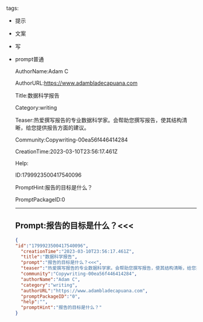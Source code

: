   tags: 
- 提示
- 文案
- 写
- prompt普通

  AuthorName:Adam C

  AuthorURL:https://www.adambladecapuana.com

  Title:数据科学报告

  Category:writing

  Teaser:热爱撰写报告的专业数据科学家。会帮助您撰写报告，使其结构清晰，给您提供报告方面的建议。

  Community:Copywriting-00ea56f446414284

  CreationTime:2023-03-10T23:56:17.461Z

  Help:

  ID:1799923500417540096

  PromptHint:报告的目标是什么？

  PromptPackageID:0

  ---

  ## Prompt:报告的目标是什么？<<<

  ```json
  {
  "id":"1799923500417540096",
    "creationTime":"2023-03-10T23:56:17.461Z",
    "title":"数据科学报告",
    "prompt":"报告的目标是什么？<<<",
    "teaser":"热爱撰写报告的专业数据科学家。会帮助您撰写报告，使其结构清晰，给您提供报告方面的建议。",
    "community":"Copywriting-00ea56f446414284",
    "authorName":"Adam C",
    "category":"writing",
    "authorURL":"https://www.adambladecapuana.com",
    "promptPackageID":"0",
    "help":"",
    "promptHint":"报告的目标是什么？"
  }
  ```
